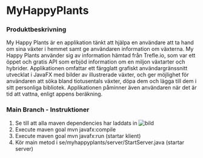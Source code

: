 # MyHappyPlants

### Produktbeskrivning
My Happy Plants är en applikation tänkt att hjälpa en användare att ta hand om sina växter i hemmet samt ge användaren information om växterna. My Happy Plants använder sig av information hämtad från Trefle.io, som var ett öppet och gratis API som erbjöd information om en miljon växtarter och hybrider. Applikationen omfattar ett färgglatt grafiskt användargränssnitt utvecklat i JavaFX med bilder av illustrerade växter, och ger möjlighet för användaren att söka bland tiotusentals växter, döpa dem och lägga till dem i sitt personliga bibliotek.
Applikationen påminner även användaren när det är tid att vattna, enligt appens beräkning.

### Main Branch - Instruktioner
1. Se till att alla maven dependencies har laddats in
![bild](https://user-images.githubusercontent.com/77005138/114137664-cd6c0d80-990c-11eb-8350-bdc3172e48d7.png)
2. Execute maven goal mvn javafx:compile
3. Execute maven goal mvn javafx:run (startar klient)
4. Kör main metod i se/myhappyplants/server/StartServer.java (startar server)

